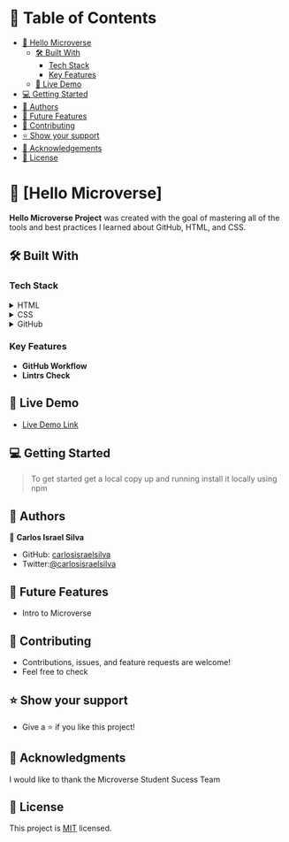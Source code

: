# 📗 Table of Contents

- [📖 Hello Microverse](#about-project)
  - [🛠 Built With](#built-with)
    - [Tech Stack](#tech-stack)
    - [Key Features](#key-features)
  - [🚀 Live Demo](#live-demo)
- [💻 Getting Started](#getting-started)
- [👥 Authors](#authors)
- [🔭 Future Features](#future-features)
- [🤝 Contributing](#contributing)
- [⭐️ Show your support](#support)
- [🙏 Acknowledgements](#acknowledgements)
- [📝 License](#license)


# 📖 [Hello Microverse] <a name="about-project"></a>

**Hello Microverse Project** was created with the goal of mastering all of the tools and best practices I learned about GitHub, HTML, and CSS.

## 🛠 Built With <a name="built-with"></a>

### Tech Stack <a name="tech-stack"></a>

<details>
  <summary>HTML</summary>
  <ul>
    <li><a href="https://html.org/">HTML</a></li>
  </ul>
</details>

<details>
  <summary>CSS</summary>
  <ul>
    <li><a href="https://css.com/">CSS</a></li>
  </ul>
</details>

<details>
<summary>GitHub</summary>
  <ul>
    <li><a href="https://github.io/">GitHub</a></li>
  </ul>
</details>


### Key Features <a name="key-features"></a>

- **GitHub Workflow**
- **Lintrs Check**


## 🚀 Live Demo <a name="live-demo"></a>

- [Live Demo Link](https://github.com/carlosisraelsilva/Hello-Microverse-Project)


## 💻 Getting Started <a name="getting-started"></a>

> To get started get a local copy up and running install it locally using npm


## 👥 Authors <a name="authors"></a>

👤 **Carlos Israel Silva**

- GitHub: [carlosisraelsilva](https://github.com/carlosisraelsilva)
- Twitter:[@carlosisraelsilva](https://twitter.com/carlosisraels)


## 🔭 Future Features <a name="future-features"></a>

- Intro to Microverse


## 🤝 Contributing <a name="contributing"></a>

- Contributions, issues, and feature requests are welcome!
- Feel free to check


## ⭐️ Show your support <a name="support"></a>

- Give a ⭐️ if you like this project!



## 🙏 Acknowledgments <a name="acknowledgements"></a>

I would like to thank the Microverse Student Sucess Team


## 📝 License <a name="license"></a>

This project is [MIT](./LICENSE) licensed.
